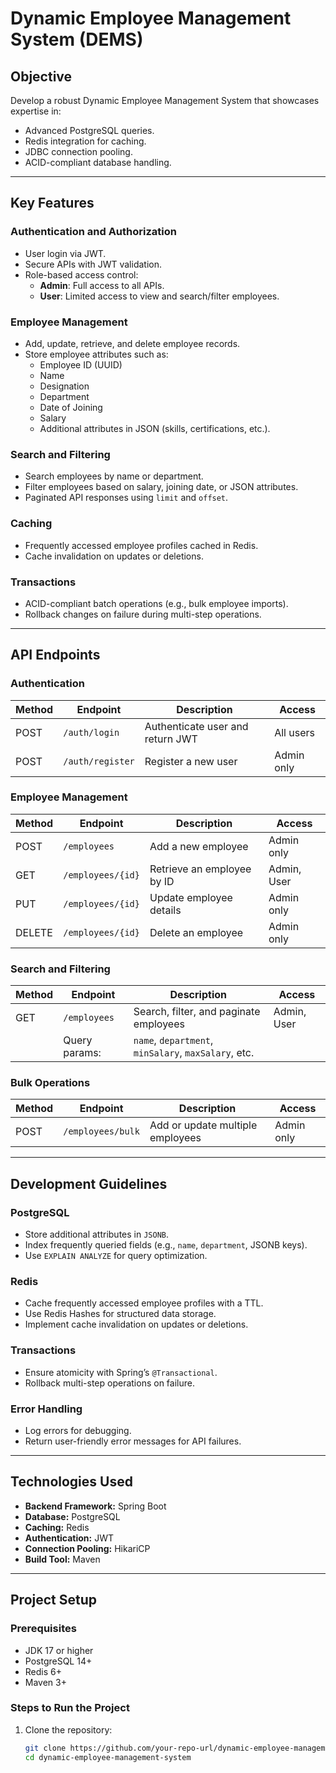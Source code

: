 # Dynamic Employee Management System (DEMS)

## Objective
Develop a robust Dynamic Employee Management System that showcases expertise in:
- Advanced PostgreSQL queries.
- Redis integration for caching.
- JDBC connection pooling.
- ACID-compliant database handling.

---

## Key Features

### **Authentication and Authorization**
- User login via JWT.
- Secure APIs with JWT validation.
- Role-based access control:
  - **Admin**: Full access to all APIs.
  - **User**: Limited access to view and search/filter employees.

### **Employee Management**
- Add, update, retrieve, and delete employee records.
- Store employee attributes such as:
  - Employee ID (UUID)
  - Name
  - Designation
  - Department
  - Date of Joining
  - Salary
  - Additional attributes in JSON (skills, certifications, etc.).

### **Search and Filtering**
- Search employees by name or department.
- Filter employees based on salary, joining date, or JSON attributes.
- Paginated API responses using `limit` and `offset`.

### **Caching**
- Frequently accessed employee profiles cached in Redis.
- Cache invalidation on updates or deletions.

### **Transactions**
- ACID-compliant batch operations (e.g., bulk employee imports).
- Rollback changes on failure during multi-step operations.

---

## API Endpoints

### **Authentication**
| Method | Endpoint           | Description                      | Access      |
|--------|---------------------|----------------------------------|-------------|
| POST   | `/auth/login`       | Authenticate user and return JWT | All users   |
| POST   | `/auth/register`    | Register a new user              | Admin only  |

### **Employee Management**
| Method | Endpoint              | Description                     | Access      |
|--------|------------------------|---------------------------------|-------------|
| POST   | `/employees`          | Add a new employee              | Admin only  |
| GET    | `/employees/{id}`     | Retrieve an employee by ID      | Admin, User |
| PUT    | `/employees/{id}`     | Update employee details         | Admin only  |
| DELETE | `/employees/{id}`     | Delete an employee              | Admin only  |

### **Search and Filtering**
| Method | Endpoint      | Description                                         | Access      |
|--------|---------------|-----------------------------------------------------|-------------|
| GET    | `/employees`  | Search, filter, and paginate employees              | Admin, User |
|        | Query params: | `name`, `department`, `minSalary`, `maxSalary`, etc.|             |

### **Bulk Operations**
| Method | Endpoint            | Description                           | Access     |
|--------|----------------------|---------------------------------------|------------|
| POST   | `/employees/bulk`   | Add or update multiple employees       | Admin only |

---

## Development Guidelines

### **PostgreSQL**
- Store additional attributes in `JSONB`.
- Index frequently queried fields (e.g., `name`, `department`, JSONB keys).
- Use `EXPLAIN ANALYZE` for query optimization.

### **Redis**
- Cache frequently accessed employee profiles with a TTL.
- Use Redis Hashes for structured data storage.
- Implement cache invalidation on updates or deletions.

### **Transactions**
- Ensure atomicity with Spring’s `@Transactional`.
- Rollback multi-step operations on failure.

### **Error Handling**
- Log errors for debugging.
- Return user-friendly error messages for API failures.

---

## Technologies Used
- **Backend Framework:** Spring Boot
- **Database:** PostgreSQL
- **Caching:** Redis
- **Authentication:** JWT
- **Connection Pooling:** HikariCP
- **Build Tool:** Maven

---

## Project Setup

### **Prerequisites**
- JDK 17 or higher
- PostgreSQL 14+
- Redis 6+
- Maven 3+

### **Steps to Run the Project**
1. Clone the repository:
   ```bash
   git clone https://github.com/your-repo-url/dynamic-employee-management-system.git
   cd dynamic-employee-management-system
